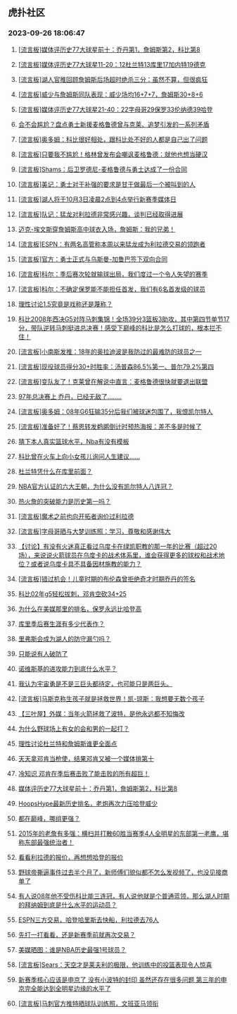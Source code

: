 ## 虎扑社区 
### 2023-09-26 18:06:47

1. [[流言板]媒体评历史77大球星前十：乔丹第1，詹姆斯第2，科比第8](https://bbs.hupu.com/62231100.html)

2. [[流言板]媒体评历史77大球星11-20：12杜兰特13库里17加内特19德克](https://bbs.hupu.com/62232268.html)

3. [[流言板]湖人官推回顾詹姆斯后场超时绝杀三分：虽然不算，但很疯狂](https://bbs.hupu.com/62228734.html)

4. [[流言板]威少与詹姆斯同队表现：威少场均16+7+7，詹姆斯30+8+6](https://bbs.hupu.com/62228448.html)

5. [[流言板]媒体评历史77大球星21-40：22字母哥29保罗33伦纳德39哈登](https://bbs.hupu.com/62232578.html)

6. [会不会尴尬？盘点勇士新援麦格鲁德曾与克莱、追梦引发的一系列矛盾](https://bbs.hupu.com/62229699.html)

7. [[流言板]奥多姆：科比很好相处，跟科比处不好的人都是自己出了问题](https://bbs.hupu.com/62228339.html)

8. [[流言板]只要我不尴尬！格林曾发布会嘲讽麦格鲁德：就他也想当硬汉](https://bbs.hupu.com/62227846.html)

9. [[流言板]Shams：后卫罗德尼-麦格鲁德与勇士达成了一份合同](https://bbs.hupu.com/62226901.html)

10. [[流言板]美记：勇士对于补强的要求是甘于做最后一个被叫到的人](https://bbs.hupu.com/62229472.html)

11. [[流言板]湖人将于10月3日凌晨2点到4点举行新赛季媒体日](https://bbs.hupu.com/62227788.html)

12. [[流言板]队记：猛龙对利拉德非常感兴趣，谈判已经取得进展](https://bbs.hupu.com/62226982.html)

13. [迈克-埃文斯穿詹姆斯高中球衣入场，詹姆斯：我的兄弟！](https://bbs.hupu.com/62230369.html)

14. [[流言板]ESPN：有两名高管称本周以来猛龙成为利拉德交易的领跑者](https://bbs.hupu.com/62227141.html)

15. [[流言板]官方：勇士正式与乌斯曼-加鲁巴签下双向合同](https://bbs.hupu.com/62227386.html)

16. [[流言板]科尔：季后赛次轮就输球出局，我们度过一个令人失望的赛季](https://bbs.hupu.com/62229272.html)

17. [[流言板]科尔：不确定保罗能不能担任首发，我们有6名首发级的球员](https://bbs.hupu.com/62226880.html)

18. [理性讨论1.5究竟是戏称还是蔑称？](https://bbs.hupu.com/62231164.html)

19. [科比2008年西决G5对阵马刺集锦！全场39分3篮板3助攻，其中第四节单节17分，带队逆转马刺挺进总决赛！感受下巅峰的科比是怎么打球的，根本拦不住！](https://bbs.hupu.com/62227766.html)

20. [[流言板]小南斯发推：18年的奥拉迪波是我防过的最难防的球员之一](https://bbs.hupu.com/62230094.html)

21. [[流言板]现役球员得分30+时胜率：汤普森86.5%第一、普尔79.2%第四](https://bbs.hupu.com/62228278.html)

22. [[流言板]变队友了！克莱曾在解说中直言：麦格鲁德很快就要退出联盟](https://bbs.hupu.com/62227638.html)

23. [97年总决赛上 乔丹，已经无敌了........](https://bbs.hupu.com/62228707.html)

24. [[流言板]奥多姆：08年G6狂输35分后我们被球迷包围了，我恨凯尔特人](https://bbs.hupu.com/62227502.html)

25. [[流言板]准备好了！蔡恩转发鹈鹕倒计时预热海报：差不多是时候了](https://bbs.hupu.com/62228337.html)

26. [猜下本人真实篮球水平，Nba有没有模板](https://bbs.hupu.com/62230869.html)

27. [科比曾在火车上向小女孩儿询问人生建议……](https://bbs.hupu.com/62231103.html)

28. [杜兰特凭什么在库里前面？](https://bbs.hupu.com/62232607.html)

29. [NBA官方认证的六大王朝，为什么没有凯尔特人八连冠？](https://bbs.hupu.com/62231418.html)

30. [热火詹的突破能力是历史第一吗？](https://bbs.hupu.com/62232295.html)

31. [[流言板]魔术之前也向开拓者询价过利拉德](https://bbs.hupu.com/62227948.html)

32. [[流言板]字母哥晒与大梦训练照：学习，尊敬和感谢伟大](https://bbs.hupu.com/62229651.html)

33. [【讨论】有没有火迷真正看过乌度卡在绿凯职教的那一年的比赛（超过20场），来说说火箭球员在乌度卡的战术体系里，谁会获得更多的球权和战术地位？或者说乌度卡具不具备因材施教的能力？](https://bbs.hupu.com/62231407.html)

34. [[流言板]错过机会！儿童时期的布伦森曾拒绝奇才时期乔丹的签名](https://bbs.hupu.com/62228407.html)

35. [科比02年g5轻松拔刺，邓肯空砍34+25](https://bbs.hupu.com/62231141.html)

36. [为什么在美媒那里的排名，保罗永远比哈登高](https://bbs.hupu.com/62231869.html)

37. [库里季后赛生涯有多少代表作？](https://bbs.hupu.com/62232538.html)

38. [里弗斯会成为湖人的防守漏勺吗？](https://bbs.hupu.com/62232286.html)

39. [只能说有人破防了](https://bbs.hupu.com/62232519.html)

40. [诺维斯基的进攻能力到底什么水平？](https://bbs.hupu.com/62230342.html)

41. [我认为宇宙勇是不是三巨头都待定，也可能只是两巨头。](https://bbs.hupu.com/62229957.html)

42. [[流言板]马斯克称生孩子就是拯救世界！凯-琼斯：我想要无数个孩子](https://bbs.hupu.com/62228766.html)

43. [【三叶屋】外媒：当年火箭拯救了波特，是他永远都不知悔改](https://bbs.hupu.com/62231182.html)

44. [为什么野球场上有女的会和男的一起打？](https://bbs.hupu.com/62232433.html)

45. [理性讨论杜兰特和詹姆斯谁更全面点](https://bbs.hupu.com/62232105.html)

46. [天天拿邓肯当枪使，结果邓肯又被一个媒体排第十](https://bbs.hupu.com/62231779.html)

47. [冷知识 邓肯在季后赛击败了能击败的所有超巨！](https://bbs.hupu.com/62232445.html)

48. [媒体评历史77大球星前十：乔丹第1，詹姆斯第2，科比第8](https://bbs.hupu.com/62231668.html)

49. [HoopsHype最新历史排名，老炮再次力压哈登威少](https://bbs.hupu.com/62231354.html)

50. [都在巅峰，哪组更强？](https://bbs.hupu.com/62232663.html)

51. [2015年的老詹有多强：横扫并打散60胜当赛季4人全明星的东部第一老鹰，堪称东部最强统治者！](https://bbs.hupu.com/62232180.html)

52. [看看利拉德的报价，再想想哈登的报价](https://bbs.hupu.com/62230439.html)

53. [野球帝撕逼事件过去半个月了，新师傅们貌似都不怎么发视频了，也没见接商单了](https://bbs.hupu.com/62231431.html)

54. [有人说08年他不受伤科比能三连冠，有人说他就是个普通蓝领，那么湖人时期的拜纳姆到底是什么水平的运动员？](https://bbs.hupu.com/62231292.html)

55. [ESPN三方交易，哈登哈里斯去快船，利拉德去76人](https://bbs.hupu.com/62231257.html)

56. [先打一打看看，还是新赛季前就再次交易？](https://bbs.hupu.com/62231663.html)

57. [美媒晒图：谁是NBA历史最强1号球员？](https://bbs.hupu.com/62231353.html)

58. [[流言板]Sears：天空才是莱夫利的极限，他训练中的投篮表现令人惊喜](https://bbs.hupu.com/62228100.html)

59. [新赛季核心应该是申京了 没有小波特的封印 虽然还存在很多问题 第三年的申京完全能达到全明星边缘的水平了](https://bbs.hupu.com/62231062.html)

60. [[流言板]马刺官方推特晒球队训练照，文班亚马领衔](https://bbs.hupu.com/62230273.html)

